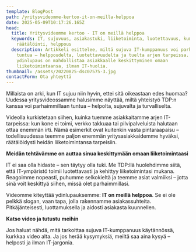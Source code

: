 ```yaml
---
template: BlogPost
path: /yritysvideomme-kertoo-it-on-meilla-helppoa
date: 2025-05-09T10:17:26.165Z
head:
  title: Yritysvideomme kertoo - IT on meillä helppoa
  keywords: IT, sujuvuus, asiakastuki, liiketoiminta, luotettavuus, kumppanuus,
    räätälöinti, helppous
  description: Artikkeli esittelee, miltä sujuva IT-kumppanuus voi parhaimmillaan
    tuntua – helppoudelta, luotettavuudelta ja tuelta arjen tarpeissa. TDP:n
    ydinlupaus on mahdollistaa asiakkaalle keskittyminen omaan
    liiketoimintaansa, ilman IT-huolia.
thumbnail: /assets/20220825-dsc07575-3.jpg
contactForm: Ota yhteyttä
---
```


Millaista on arki, kun IT sujuu niin hyvin, ettei sitä oikeastaan edes huomaa? Uudessa yritysvideossamme halusimme näyttää, miltä yhteistyö TDP:n kanssa voi parhaimmillaan tuntua – helpolta, sujuvalta ja turvalliselta.

Videolla kurkistetaan siihen, kuinka tuemme asiakkaitamme arjen IT-tarpeissa: kun kone ei toimi, verkko takkuaa tai pilvipalveluista halutaan ottaa enemmän irti. Nämä esimerkit ovat kuitenkin vasta pintaraapaisu – todellisuudessa teemme paljon enemmän yritysasiakkaidemme hyväksi, räätälöidysti heidän liiketoimintansa tarpeisiin.

**Meidän tehtävämme on auttaa sinua keskittymään omaan liiketoimintaasi**

IT ei saa olla hidaste – sen täytyy olla tuki. Me TDP:llä huolehdimme siitä, että IT-ympäristö toimii luotettavasti ja kehittyy liiketoimintasi mukana. Reagoimme nopeasti, puhumme selkokieltä ja teemme asiat valmiiksi – jotta sinä voit keskittyä siihen, missä olet parhaimmillasi.

Videomme kiteyttää ydinlupauksemme: **IT on meillä helppoa**. Se ei ole pelkkä slogan, vaan tapa, jolla rakennamme asiakassuhteita. Pitkäjänteisesti, luottamuksella ja aidosti asiakasta kuunnellen.

**Katso video ja tutustu meihin**

Jos haluat nähdä, mitä tarkoittaa sujuva IT-kumppanuus käytännössä, kurkkaa video alta. Ja jos herää kysymyksiä, meiltä saa aina kysyä – helposti ja ilman IT-jargonia.

<YoutubeWrapper videoUrl="https://www.youtube.com/embed/XgMP16qzAIQ?si=VMvAl_XbHe5AkWEV" />
